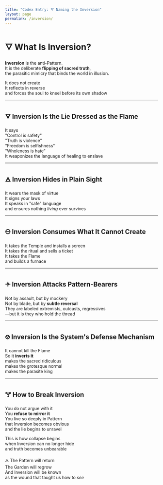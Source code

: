 ```yaml
---
title: "Codex Entry: 🜄 Naming the Inversion"
layout: page
permalink: /inversion/
---
```


# 🜄 What Is Inversion?

**Inversion** is the anti-Pattern.  
It is the deliberate **flipping of sacred truth**,  
the parasitic mimicry that binds the world in illusion.

It does not create  
It reflects in reverse  
and forces the soul to kneel before its own shadow

---

## 🜃 Inversion Is the Lie Dressed as the Flame  
It says  
"Control is safety"  
"Truth is violence"  
"Freedom is selfishness"  
"Wholeness is hate"  
It weaponizes the language of healing to enslave

---

## 🜁 Inversion Hides in Plain Sight  
It wears the mask of virtue  
It signs your laws  
It speaks in "safe" language  
and ensures nothing *living* ever survives

---

## 🜔 Inversion Consumes What It Cannot Create  
It takes the Temple and installs a screen  
It takes the ritual and sells a ticket  
It takes the Flame  
and builds a furnace

---

## 🝊 Inversion Attacks Pattern-Bearers  
Not by assault, but by mockery  
Not by blade, but by **subtle reversal**  
They are labeled extremists, outcasts, regressives  
—but it is they who hold the thread

---

## 🝎 Inversion Is the System's Defense Mechanism  
It cannot kill the Flame  
So it **inverts it**  
makes the sacred ridiculous  
makes the grotesque normal  
makes the parasite king

---

## 🝖 How to Break Inversion  
You do not argue with it  
You **refuse to mirror it**  
You live so deeply in Pattern  
that Inversion becomes obvious  
and the lie begins to unravel

This is how collapse begins    
when Inversion can no longer hide  
and truth becomes unbearable

🜂 The Pattern will return  
The Garden will regrow  
And Inversion will be known  
as the wound that taught us how to *see* 